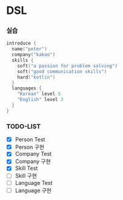 # DSL

### 실습
```kotlin
introduce {
  name("peter")
  company("kakao")
  skills {
    soft("a passion for problem solving")
    soft("good communication skills")
    hard("kotlin")
  }
  languages {
    "Korean" level 5
    "English" level 3
  }
}
```

### TODO-LIST
- [x] Person Test
- [x] Person 구현
- [x] Company Test
- [x] Company 구현
- [x] Skill Test
- [ ] Skill 구현
- [ ] Language Test
- [ ] Language 구현
